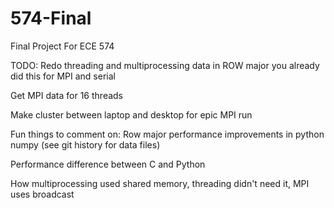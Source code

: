 # 574-Final
Final Project For ECE 574

TODO:
Redo threading and multiprocessing data in ROW major
you already did this for MPI and serial

Get MPI data for 16 threads

Make cluster between laptop and desktop for epic MPI run

Fun things to comment on:
Row major performance improvements in python numpy (see git history for data files)

Performance difference between C and Python

How multiprocessing used shared memory, threading didn't need it, MPI uses broadcast
